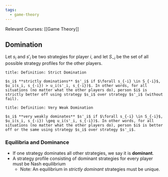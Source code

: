 ```yaml
---
tags:
  - game-theory
---
```

Relevant Courses: [[Game Theory]]

## Domination

Let $s_i$ and $s'_i$ be two strategies for player $i$, and let $S_{-i}$ be the set of all possible strategy profiles for the other players.

```ad-summary
title: Definition: Strict Domination

$s_i$ **strictly dominations** $s'_i$ if $\forall s_{-i} \in S_{-i}$, $u_i(s_i, s_{-i}) > u_i(s'_i, s_{-i})$. In other words, for all situations (no matter what the other players do), person $i$ is strictly better off using strategy $s_i$ over strategy $s'_i$ (without fail).
```

```ad-summary
title: Definition: Very Weak Domination

$s_i$ **very weakly dominates** $s'_i$ if $\forall s_{-i} \in S_{-i}$, $u_i(s_i, s_{-i}) \geq u_i(s'_i, s_{-i})$. In other words, for all situations (no matter what the other players do), person $i$ is better off or the same using strategy $s_i$ over strategy $s'_i$.
```

### Equilibria and Dominance

* If one strategy dominates all other strategies, we say it is **dominant**.
* A strategy profile consisting of dominant strategies for every player must be Nash equilibrium
	* Note: An equilibrium in *strictly dominant* strategies must be unique.